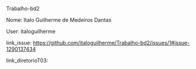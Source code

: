 Trabalho-bd2

Nome: Italo Guilherme de Medeiros Dantas

User: italoguilherme

link_issue: https://github.com/italoguilherme/Trabalho-bd2/issues/1#issue-1290137434

link_diretorioT03:
